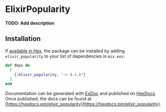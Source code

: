 # ElixirPopularity

**TODO: Add description**

## Installation

If [available in Hex](https://hex.pm/docs/publish), the package can be installed
by adding `elixir_popularity` to your list of dependencies in `mix.exs`:

```elixir
def deps do
  [
    {:elixir_popularity, "~> 0.1.0"}
  ]
end
```

Documentation can be generated with [ExDoc](https://github.com/elixir-lang/ex_doc)
and published on [HexDocs](https://hexdocs.pm). Once published, the docs can
be found at [https://hexdocs.pm/elixir_popularity](https://hexdocs.pm/elixir_popularity).

